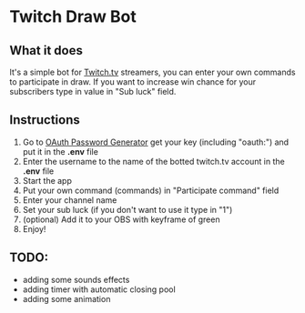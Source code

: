 # Twitch Draw Bot

## What it does
It's a simple bot for [Twitch.tv](https://www.twitch.tv) streamers, you can enter your own commands to participate
in draw.
If you want to increase win chance for your subscribers type in value in "Sub luck" field.

## Instructions
1. Go to [OAuth Password Generator](https://twitchtokengenerator.com/) get your key (including "oauth:") 
and put it in the **.env** file
2. Enter the username to the name of the botted twitch.tv account in the **.env** file
3. Start the app
4. Put your own command (commands) in "Participate command" field
5. Enter your channel name
6. Set your sub luck (if you don't want to use it type in "1")
7. (optional) Add it to your OBS with keyframe of green
8. Enjoy!

## TODO:
- adding some sounds effects
- adding timer with automatic closing pool
- adding some animation 
